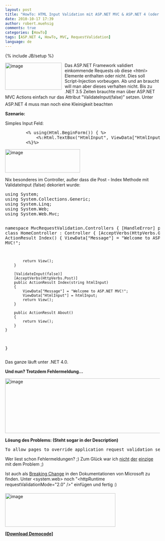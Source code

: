 ```yaml
---
layout: post
title: "HowTo: HTML Input Validation mit ASP.NET MVC & ASP.NET 4 (oder warum geht ValidateInput(false) nicht?)"
date: 2010-10-17 17:39
author: robert.muehsig
comments: true
categories: [HowTo]
tags: [ASP.NET 4, HowTo, MVC, RequestValidation]
language: de
---
```

{% include JB/setup %}
<p><a href="{{BASE_PATH}}/assets/wp-images-de/image1077.png"><img style="border-bottom: 0px; border-left: 0px; margin: 0px 10px 0px 0px; display: inline; border-top: 0px; border-right: 0px" title="image" border="0" alt="image" align="left" src="{{BASE_PATH}}/assets/wp-images-de/image_thumb259.png" width="184" height="88" /></a> </p>  <p>Das ASP.NET Framework validiert einkommende Requests ob diese &lt;html&gt; Elemente enthalten oder nicht. Dies soll Script-Injection vorbeugen. Ab und an braucht will man aber dieses verhalten nicht. Bis zu .NET 3.5 Zeiten brauchte man über ASP.NET MVC Actions einfach nur das Attribut "ValidateInput(false)” setzen. Unter ASP.NET 4 muss man noch eine Kleinigkeit beachten</p>  <p><strong>Szenario:</strong></p>  <p>Simples Input Feld:</p>  <div style="padding-bottom: 0px; margin: 0px; padding-left: 0px; padding-right: 0px; display: inline; float: none; padding-top: 0px" id="scid:812469c5-0cb0-4c63-8c15-c81123a09de7:89bcf107-455e-4f75-83d2-8342886dd91d" class="wlWriterEditableSmartContent"><pre name="code" class="c#">        &lt;% using(Html.BeginForm()) { %&gt;
            &lt;%:Html.TextBox("HtmlInput", ViewData["HtmlInput"]) %&gt;                                  
        &lt;%}%&gt;</pre></div>

<p><a href="{{BASE_PATH}}/assets/wp-images-de/image1078.png"><img style="border-bottom: 0px; border-left: 0px; display: inline; border-top: 0px; border-right: 0px" title="image" border="0" alt="image" src="{{BASE_PATH}}/assets/wp-images-de/image_thumb260.png" width="244" height="76" /></a> </p>

<p>Nix besonderes im Controller, außer dass die Post - Index Methode mit ValidateInput (false) dekoriert wurde:</p>

<div style="padding-bottom: 0px; margin: 0px; padding-left: 0px; padding-right: 0px; display: inline; float: none; padding-top: 0px" id="scid:812469c5-0cb0-4c63-8c15-c81123a09de7:c4b4e3d9-a1bd-4421-9332-797fd94531ef" class="wlWriterEditableSmartContent"><pre name="code" class="c#">using System;
using System.Collections.Generic;
using System.Linq;
using System.Web;
using System.Web.Mvc;

namespace MvcRequestValidation.Controllers
{
    [HandleError]
    public class HomeController : Controller
    {
        [AcceptVerbs(HttpVerbs.Get)]
        public ActionResult Index()
        {
            ViewData["Message"] = "Welcome to ASP.NET MVC!";

            return View();
        }

        [ValidateInput(false)]
        [AcceptVerbs(HttpVerbs.Post)]
        public ActionResult Index(string htmlInput)
        {
            ViewData["Message"] = "Welcome to ASP.NET MVC!";
            ViewData["HtmlInput"] = htmlInput;
            return View();
        }

        public ActionResult About()
        {
            return View();
        }
    }
}
</pre></div>

<p>Das ganze läuft unter .NET 4.0.</p>

<p><strong>Und nun? Trotzdem Fehlermeldung...</strong></p>

<p><a href="{{BASE_PATH}}/assets/wp-images-de/image1079.png"><img style="border-bottom: 0px; border-left: 0px; display: inline; border-top: 0px; border-right: 0px" title="image" border="0" alt="image" src="{{BASE_PATH}}/assets/wp-images-de/image_thumb261.png" width="545" height="178" /></a> </p>

<p><strong>Lösung des Problems: (Steht sogar in der Description)</strong></p>

<p></p>

<p></p>

<p></p>

<div style="padding-bottom: 0px; margin: 0px; padding-left: 0px; padding-right: 0px; display: inline; float: none; padding-top: 0px" id="scid:812469c5-0cb0-4c63-8c15-c81123a09de7:c3dbd2b2-50f1-4426-9d0c-29c9abe4b158" class="wlWriterEditableSmartContent"><pre name="code" class="c#">To allow pages to override application request validation settings, set the requestValidationMode attribute in the httpRuntime configuration section to requestValidationMode="2.0". Example: &lt;httpRuntime requestValidationMode="2.0" /&gt;. </pre></div>

<p>Wer liest schon Fehlermeldungen? ;) Zum Glück war ich <a href="http://stackoverflow.com/questions/1461330/validateinput-attribute-doesnt-seem-to-work-in-asp-net-mvc">nicht</a> <a href="http://stackoverflow.com/questions/807662/why-is-validateinputfalse-not-working">der</a> <a href="http://blogs.microsoft.co.il/blogs/pintyo/archive/2010/03/24/simple-rtfem-or-why-asp-net-mvc-validateinput_3D00_false-doesnt-disable-request-validation-on-asp-net-4.aspx">einzige</a> mit dem Problem ;)</p>

<p>Ist auch als <a href="http://www.asp.net/learn/whitepapers/aspnet4/breaking-changes">Breaking Change</a> in den Dokumentationen von Microsoft zu finden. Unter &lt;system.web&gt; noch "&lt;httpRuntime requestValidationMode=&quot;2.0&quot; /&gt;” einfügen und fertig :)</p>

<p><a href="{{BASE_PATH}}/assets/wp-images-de/image1080.png"><img style="border-bottom: 0px; border-left: 0px; display: inline; border-top: 0px; border-right: 0px" title="image" border="0" alt="image" src="{{BASE_PATH}}/assets/wp-images-de/image_thumb262.png" width="359" height="109" /></a> </p>

<p><strong><a href="{{BASE_PATH}}/assets/files/democode/mvcrequestvalidation/mvcrequestvalidation.zip">[Download Democode]</a></strong></p>
